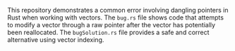This repository demonstrates a common error involving dangling pointers in Rust when working with vectors. The `bug.rs` file shows code that attempts to modify a vector through a raw pointer after the vector has potentially been reallocated.  The `bugSolution.rs` file provides a safe and correct alternative using vector indexing.